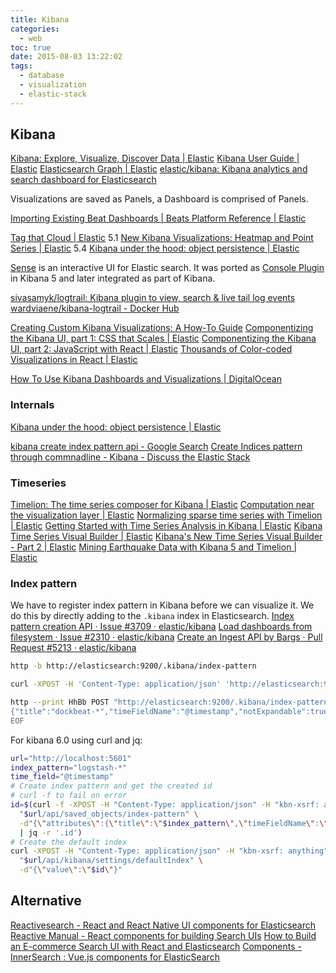 ```yaml
---
title: Kibana
categories:
  - web
toc: true
date: 2015-08-03 13:22:02
tags:
  - database
  - visualization
  - elastic-stack
---
```


## Kibana

[Kibana: Explore, Visualize, Discover Data | Elastic](https://www.elastic.co/products/kibana)
[Kibana User Guide | Elastic](https://www.elastic.co/guide/en/kibana/current/index.html)
[Elasticsearch Graph | Elastic](https://www.elastic.co/guide/en/graph/current/index.html)
[elastic/kibana: Kibana analytics and search dashboard for Elasticsearch](https://github.com/elastic/kibana)

Visualizations are saved as Panels, a Dashboard is comprised of Panels.

[Importing Existing Beat Dashboards | Beats Platform Reference | Elastic](https://www.elastic.co/guide/en/beats/libbeat/current/import-dashboards.html)

[Tag that Cloud | Elastic](https://www.elastic.co/blog/tag-that-cloud-a-new-visualization-in-kibana) 5.1
[New Kibana Visualizations: Heatmap and Point Series | Elastic](https://www.elastic.co/blog/awesome-new-kibana-visualizations-heatmap-and-point-series) 5.4
[Kibana under the hood: object persistence | Elastic](https://www.elastic.co/blog/kibana-under-the-hood-object-persistence)

[Sense](https://www.elastic.co/guide/en/sense/current/index.html) is an interactive UI for Elastic search. It was ported as [Console Plugin](https://www.elastic.co/guide/en/kibana/5.0/console-kibana.html) in Kibana 5 and later integrated as part of Kibana.

[sivasamyk/logtrail: Kibana plugin to view, search & live tail log events](https://github.com/sivasamyk/logtrail)
[wardviaene/kibana-logtrail - Docker Hub](https://hub.docker.com/r/wardviaene/kibana-logtrail/)

[Creating Custom Kibana Visualizations: A How-To Guide](https://logz.io/blog/kibana-visualizations/)
[Componentizing the Kibana UI, part 1: CSS that Scales | Elastic](https://www.elastic.co/blog/componentizing-the-kibana-ui-css-that-scales)
[Componentizing the Kibana UI, part 2: JavaScript with React | Elastic](https://www.elastic.co/blog/componentizing-the-kibana-ui-writing-javascript-with-react)
[Thousands of Color-coded Visualizations in React | Elastic](https://www.elastic.co/blog/color-coded-visualizations-react)

[How To Use Kibana Dashboards and Visualizations | DigitalOcean](https://www.digitalocean.com/community/tutorials/how-to-use-kibana-dashboards-and-visualizations)

### Internals

[Kibana under the hood: object persistence | Elastic](https://www.elastic.co/blog/kibana-under-the-hood-object-persistence)

[kibana create index pattern api - Google Search](https://www.google.com.hk/search?newwindow=1&q=kibana+create+index+pattern+api&oq=kibana+add+index+pattern+curl&gs_l=psy-ab.3.1.0i71k1l4.0.0.0.3975.0.0.0.0.0.0.0.0..0.0....0...1..64.psy-ab..0.0.0.Df3C3GI4j1g)
[Create Indices pattern through commnadline - Kibana - Discuss the Elastic Stack](https://discuss.elastic.co/t/create-indices-pattern-through-commnadline/54180)

### Timeseries

[Timelion: The time series composer for Kibana | Elastic](https://www.elastic.co/blog/timelion-timeline)
[Computation near the visualization layer | Elastic](https://www.elastic.co/blog/computation-near-the-visualization-layer)
[Normalizing sparse time series with Timelion | Elastic](https://www.elastic.co/blog/sparse-timeseries-and-timelion)
[Getting Started with Time Series Analysis in Kibana | Elastic](https://www.elastic.co/blog/timelion-tutorial-from-zero-to-hero)
[Kibana Time Series Visual Builder | Elastic](https://www.elastic.co/blog/master-time-with-kibanas-new-time-series-visual-builder)
[Kibana's New Time Series Visual Builder - Part 2 | Elastic](https://www.elastic.co/blog/kibanas-new-time-series-visual-builder-part-2)
[Mining Earthquake Data with Kibana 5 and Timelion | Elastic](https://www.elastic.co/blog/mining-earthquake-data-with-kibana-5-and-timelion)

### Index pattern

We have to register index pattern in Kibana before we can visualize it.
We do this by directly adding to the `.kibana` index in Elasticsearch.
[Index pattern creation API · Issue #3709 · elastic/kibana](https://github.com/elastic/kibana/issues/3709#issuecomment-324877479)
[Load dashboards from filesystem · Issue #2310 · elastic/kibana](https://github.com/elastic/kibana/issues/2310)
[Create an Ingest API by Bargs · Pull Request #5213 · elastic/kibana](https://github.com/elastic/kibana/pull/5213)

```sh
http -b http://elasticsearch:9200/.kibana/index-pattern

curl -XPOST -H 'Content-Type: application/json' 'http://elasticsearch:9200/.kibana/index-pattern/filebeat-*' -d'{"title":"filebeat-*","timeFieldName":"@timestamp","notExpandable":true}'

http --print HhBb POST "http://elasticsearch:9200/.kibana/index-pattern/dockbeat-*" << EOF
{"title":"dockbeat-*","timeFieldName":"@timestamp","notExpandable":true}
EOF
```

For kibana 6.0 using curl and jq:

```sh
url="http://localhost:5601"
index_pattern="logstash-*"
time_field="@timestamp"
# Create index pattern and get the created id
# curl -f to fail on error
id=$(curl -f -XPOST -H "Content-Type: application/json" -H "kbn-xsrf: anything" \
  "$url/api/saved_objects/index-pattern" \
  -d"{\"attributes\":{\"title\":\"$index_pattern\",\"timeFieldName\":\"$time_field\"}}" \
  | jq -r '.id')
# Create the default index
curl -XPOST -H "Content-Type: application/json" -H "kbn-xsrf: anything" \
  "$url/api/kibana/settings/defaultIndex" \
  -d"{\"value\":\"$id\"}"
```

## Alternative

[Reactivesearch - React and React Native UI components for Elasticsearch](https://opensource.appbase.io/reactivesearch/)
[Reactive Manual - React components for building Search UIs](https://opensource.appbase.io/reactive-manual/)
[How to Build an E-commerce Search UI with React and Elasticsearch](https://codeburst.io/how-to-build-an-e-commerce-search-ui-with-react-and-elasticsearch-a581c823b2c3)
[Components - InnerSearch : Vue.js components for ElasticSearch](https://innersearch.github.io/vue-innersearch/#/)
